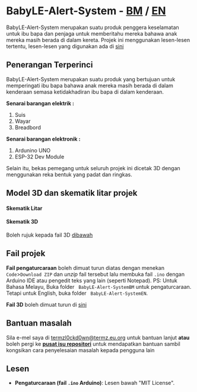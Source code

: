 # BabyLE-Alert-System - <ins>BM</ins> / [EN]()
BabyLE-Alert-System merupakan suatu produk penggera keselamatan untuk ibu bapa dan penjaga untuk memberitahu mereka bahawa anak mereka masih berada di dalam kereta. Projek ini menggunakan lesen-lesen tertentu, lesen-lesen yang digunakan ada di [sini]()


## Penerangan Terperinci

BabyLE-Alert-System merupakan suatu produk yang bertujuan untuk memperingati ibu bapa bahawa anak mereka masih berada di dalam kenderaan semasa ketidakhadiran ibu bapa di dalam kenderaan.


**Senarai barangan elektrik :**

1. Suis
2. Wayar
3. Breadbord

**Senarai barangan elektronik :**

1. Ardunino UNO
2. ESP-32 Dev Module


Selain itu, bekas pemegang untuk seluruh projek ini dicetak 3D dengan menggunakan reka bentuk yang padat dan ringkas.


## Model 3D dan skematik litar projek

#### Skematik Litar

#### Skematik 3D

Boleh rujuk kepada fail 3D [dibawah](#fail-projek)


## Fail projek

**Fail pengaturcaraan** boleh dimuat turun diatas dengan menekan `Code`>`Download ZIP` dan _unzip_ fail tersebut lalu membuka fail `.ino` dengan Arduino IDE atau pengedit teks yang lain (seperti Notepad). PS: Untuk Bahasa Melayu, Buka folder ` BabyLE-Alert-SystemBM` untuk pengaturcaraan. Tetapi untuk English, buka folder ` BabyLE-Alert-SystemEN`.

**Fail 3D** boleh dimuat turun di [sini]()

## Bantuan masalah

Sila e-mel saya di termzl0ckd0wn@termz.eu.org untuk bantuan lanjut **atau** boleh pergi ke [**pusat isu repositori**](https://github.com/TERMZL0ckd0wn/HeMeIn/issues) untuk mendapatkan bantuan sambil kongsikan cara penyelesaian masalah kepada pengguna lain

## Lesen

- **Pengaturcaraan (fail `.ino` Arduino)**: Lesen bawah "MIT License".
